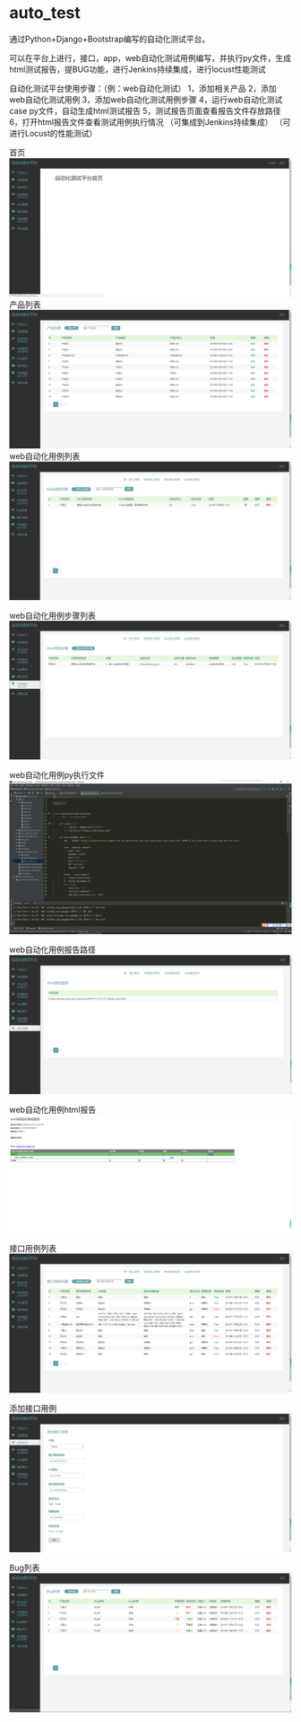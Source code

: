 # auto_test
通过Python+Django+Bootstrap编写的自动化测试平台。

可以在平台上进行，接口，app，web自动化测试用例编写，并执行py文件，生成html测试报告，提BUG功能，进行Jenkins持续集成，进行locust性能测试

自动化测试平台使用步骤：（例：web自动化测试） 
1，添加相关产品 
2，添加web自动化测试用例 
3，添加web自动化测试用例步骤 
4，运行web自动化测试case py文件，自动生成html测试报告
5，测试报告页面查看报告文件存放路径
6，打开html报告文件查看测试用例执行情况 
（可集成到Jenkins持续集成） （可进行Locust的性能测试）


首页
![home](https://github.com/kyrie-Kuang/auto_test/blob/master/home.png)
产品列表
![product](https://github.com/kyrie-Kuang/auto_test/blob/master/product.png)
web自动化用例列表
![product](https://github.com/kyrie-Kuang/auto_test/blob/master/web_test.png)

web自动化用例步骤列表
![product](https://github.com/kyrie-Kuang/auto_test/blob/master/web_step.png)

web自动化用例py执行文件
![product](https://github.com/kyrie-Kuang/auto_test/blob/master/web_case.png)

web自动化用例报告路径
![product](https://github.com/kyrie-Kuang/auto_test/blob/master/web_report.png)

web自动化用例html报告
![product](https://github.com/kyrie-Kuang/auto_test/blob/master/web_html.png)


接口用例列表
![apitest](https://github.com/kyrie-Kuang/auto_test/blob/master/api_test.png)

添加接口用例
![add_apitest](https://github.com/kyrie-Kuang/auto_test/blob/master/add_apitest.png)

Bug列表
![bug_l](https://github.com/kyrie-Kuang/auto_test/blob/master/bug_l.png)


